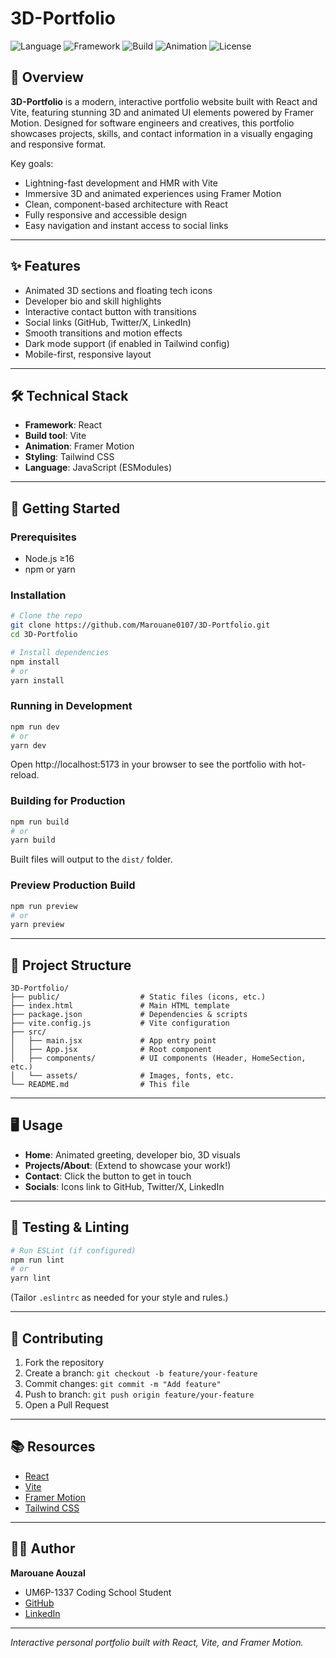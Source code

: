 # 3D-Portfolio

![Language](https://img.shields.io/badge/Language-JavaScript-yellow)
![Framework](https://img.shields.io/badge/Framework-React-blue)
![Build](https://img.shields.io/badge/Build-Vite-green)
![Animation](https://img.shields.io/badge/Animation-Framer%20Motion-purple)
![License](https://img.shields.io/badge/License-Personal-lightgrey)

## 📖 Overview

**3D-Portfolio** is a modern, interactive portfolio website built with React and Vite, featuring stunning 3D and animated UI elements powered by Framer Motion. Designed for software engineers and creatives, this portfolio showcases projects, skills, and contact information in a visually engaging and responsive format.

Key goals:
- Lightning-fast development and HMR with Vite  
- Immersive 3D and animated experiences using Framer Motion  
- Clean, component-based architecture with React  
- Fully responsive and accessible design  
- Easy navigation and instant access to social links  

---

## ✨ Features

- Animated 3D sections and floating tech icons  
- Developer bio and skill highlights  
- Interactive contact button with transitions  
- Social links (GitHub, Twitter/X, LinkedIn)  
- Smooth transitions and motion effects  
- Dark mode support (if enabled in Tailwind config)  
- Mobile-first, responsive layout  

---

## 🛠️ Technical Stack

- **Framework**: React  
- **Build tool**: Vite  
- **Animation**: Framer Motion  
- **Styling**: Tailwind CSS  
- **Language**: JavaScript (ESModules)  

---

## 🚀 Getting Started

### Prerequisites

- Node.js ≥16  
- npm or yarn  

### Installation

```bash
# Clone the repo
git clone https://github.com/Marouane0107/3D-Portfolio.git
cd 3D-Portfolio

# Install dependencies
npm install
# or
yarn install
```

### Running in Development

```bash
npm run dev
# or
yarn dev
```

Open http://localhost:5173 in your browser to see the portfolio with hot-reload.

### Building for Production

```bash
npm run build
# or
yarn build
```

Built files will output to the `dist/` folder.

### Preview Production Build

```bash
npm run preview
# or
yarn preview
```

---

## 📁 Project Structure

```
3D-Portfolio/
├── public/                  # Static files (icons, etc.)
├── index.html               # Main HTML template
├── package.json             # Dependencies & scripts
├── vite.config.js           # Vite configuration
├── src/
│   ├── main.jsx             # App entry point
│   ├── App.jsx              # Root component
│   ├── components/          # UI components (Header, HomeSection, etc.)
│   └── assets/              # Images, fonts, etc.
└── README.md                # This file
```

---

## 🖥️ Usage

- **Home**: Animated greeting, developer bio, 3D visuals  
- **Projects/About**: (Extend to showcase your work!)  
- **Contact**: Click the button to get in touch  
- **Socials**: Icons link to GitHub, Twitter/X, LinkedIn  

---

## 🧪 Testing & Linting

```bash
# Run ESLint (if configured)
npm run lint
# or
yarn lint
```
(Tailor `.eslintrc` as needed for your style and rules.)

---

## 🤝 Contributing

1. Fork the repository  
2. Create a branch: `git checkout -b feature/your-feature`  
3. Commit changes: `git commit -m "Add feature"`  
4. Push to branch: `git push origin feature/your-feature`  
5. Open a Pull Request  

---

## 📚 Resources

- [React](https://react.dev/)  
- [Vite](https://vitejs.dev/)  
- [Framer Motion](https://www.framer.com/motion/)  
- [Tailwind CSS](https://tailwindcss.com/)  

---

## 👨‍💻 Author

**Marouane Aouzal**  
- UM6P-1337 Coding School Student
- [GitHub](https://github.com/Marouane0107) 
- [LinkedIn](https://www.linkedin.com/in/marouane-aouzal-101b43253/)  

---

*Interactive personal portfolio built with React, Vite, and Framer Motion.*  
